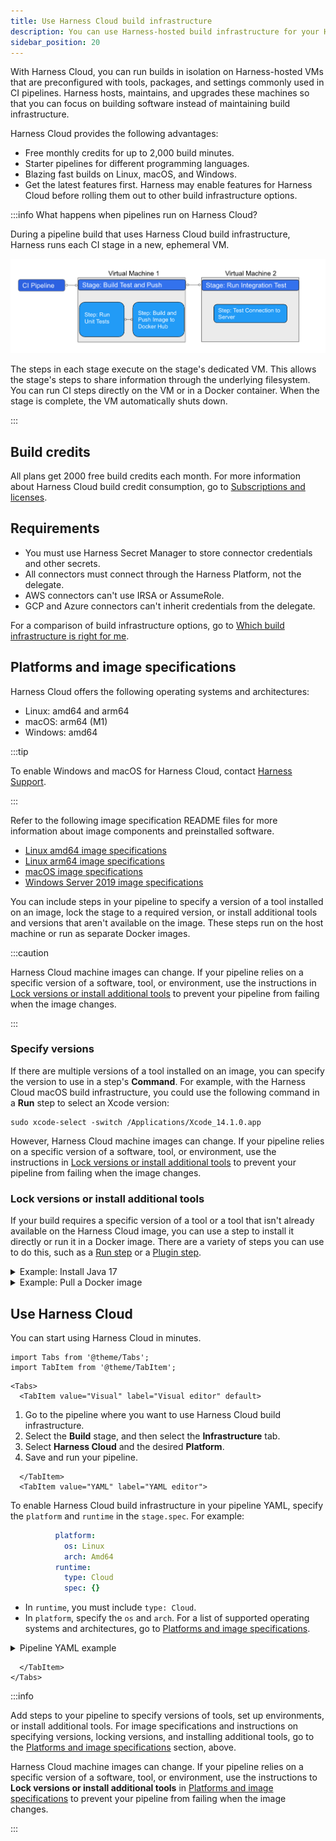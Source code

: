 ```yaml
---
title: Use Harness Cloud build infrastructure
description: You can use Harness-hosted build infrastructure for your Harness CI pipelines.
sidebar_position: 20
---
```


<DocsTag  text="Free plan" link="/docs/continuous-integration/ci-quickstarts/ci-subscription-mgmt" /> <DocsTag  text="Team plan" link="/docs/continuous-integration/ci-quickstarts/ci-subscription-mgmt" /> <DocsTag  text="Enterprise plan" link="/docs/continuous-integration/ci-quickstarts/ci-subscription-mgmt" />

With Harness Cloud, you can run builds in isolation on Harness-hosted VMs that are preconfigured with tools, packages, and settings commonly used in CI pipelines. Harness hosts, maintains, and upgrades these machines so that you can focus on building software instead of maintaining build infrastructure.

Harness Cloud provides the following advantages:

* Free monthly credits for up to 2,000 build minutes.
* Starter pipelines for different programming languages.
* Blazing fast builds on Linux, macOS, and Windows.
* Get the latest features first. Harness may enable features for Harness Cloud before rolling them out to other build infrastructure options.

:::info What happens when pipelines run on Harness Cloud?

During a pipeline build that uses Harness Cloud build infrastructure, Harness runs each CI stage in a new, ephemeral VM.

![Example pipeline on Harness Cloud](./static/hosted-builds-on-virtual-machines-quickstart-11.png)

The steps in each stage execute on the stage's dedicated VM. This allows the stage's steps to share information through the underlying filesystem. You can run CI steps directly on the VM or in a Docker container. When the stage is complete, the VM automatically shuts down.

:::

## Build credits

All plans get 2000 free build credits each month. For more information about Harness Cloud build credit consumption, go to [Subscriptions and licenses](../../ci-quickstarts/ci-subscription-mgmt.md#harness-cloud-billing-and-build-credits).

## Requirements

* You must use Harness Secret Manager to store connector credentials and other secrets.
* All connectors must connect through the Harness Platform, not the delegate.
* AWS connectors can't use IRSA or AssumeRole.
* GCP and Azure connectors can't inherit credentials from the delegate.

For a comparison of build infrastructure options, go to [Which build infrastructure is right for me](./which-build-infrastructure-is-right-for-me.md).

## Platforms and image specifications

Harness Cloud offers the following operating systems and architectures:

* Linux: amd64 and arm64
* macOS: arm64 (M1)
* Windows: amd64

:::tip

To enable Windows and macOS for Harness Cloud, contact [Harness Support](mailto:support@harness.io).

:::

Refer to the following image specification README files for more information about image components and preinstalled software.

* [Linux amd64 image specifications](https://github.com/wings-software/harness-docs/blob/main/harness-cloud/Linux-amd/Ubuntu2204-Readme.md)
* [Linux arm64 image specifications](https://github.com/wings-software/harness-docs/blob/main/harness-cloud/Linux-arm/Ubuntu2204-Readme.md)
* [macOS image specifications](https://github.com/wings-software/harness-docs/blob/main/harness-cloud/macos-13-Readme.md)
* [Windows Server 2019 image specifications](https://github.com/wings-software/harness-docs/blob/main/harness-cloud/Windows2019-Readme.md)

You can include steps in your pipeline to specify a version of a tool installed on an image, lock the stage to a required version, or install additional tools and versions that aren't available on the image. These steps run on the host machine or run as separate Docker images.

:::caution

Harness Cloud machine images can change. If your pipeline relies on a specific version of a software, tool, or environment, use the instructions in [Lock versions or install additional tools](#lock-versions-or-install-additional-tools) to prevent your pipeline from failing when the image changes.

:::

### Specify versions

If there are multiple versions of a tool installed on an image, you can specify the version to use in a step's **Command**. For example, with the Harness Cloud macOS build infrastructure, you could use the following command in a **Run** step to select an Xcode version:

```
sudo xcode-select -switch /Applications/Xcode_14.1.0.app
```

However, Harness Cloud machine images can change. If your pipeline relies on a specific version of a software, tool, or environment, use the instructions in [Lock versions or install additional tools](#lock-versions-or-install-additional-tools) to prevent your pipeline from failing when the image changes.

### Lock versions or install additional tools

If your build requires a specific version of a tool or a tool that isn't already available on the Harness Cloud image, you can use a step to install it directly or run it in a Docker image. There are a variety of steps you can use to do this, such as a [Run step](../run-ci-scripts/run-step-settings.md) or a [Plugin step](../use-drone-plugins/explore-ci-plugins.md).

<details>
<summary>Example: Install Java 17</summary>

In the following YAML example, an [Action step](../use-drone-plugins/ci-github-action-step.md) runs the `actions/setup-java` GitHub Action to install Java 17, and then the **Run** step confirms the Java version.

```yaml
            steps:
              - step:
                  identifier: install_java
                  name: intall java version 17
                  type: Action
                  spec:
                    uses: actions/setup-java@v3
                    with:
                      distribution: 'temurin'
                      java-version: '17'
              - step:
                  identifier: java_ver_check
                  name: java version check
                  type: Run
                  spec:
                    shell: Bash
                    command: |
                      JAVA_VER=$(java -version 2>&1 | head -1 | cut -d'"' -f2 | sed '/^1\./s///' | cut -d'.' -f1)
                      if [[ $JAVA_VER == 17 ]]; then
                        echo successfully installed $JAVA_VER
                      else
                        exit 1
                      fi
```

:::tip

You can also use the [Bitrise plugin step](../use-drone-plugins/ci-bitrise-plugin.md) to run Bitrise Integrations in your CI pipelines.

:::

</details>

<details>
<summary>Example: Pull a Docker image</summary>

The following YAML example demonstrates how a **Run** step can use a Docker image (specified in `conectorRef` and `image`) to leverage tools available on that image that aren't available on the host image:

```yaml
    - stage:
        name: Print welcome message
        identifier: welcome_message
        type: CI
        spec:
          cloneCodebase: true
          platform: // Platform properties describe the target machine required by this stage.
            os: Linux
            arch: Amd64
          runtime:
            type: Cloud // This build runs on Harness-provided infrastructure.
            spec: {}
          execution:
            steps:
              - step:
                  type: Run
                  name: Welcome
                  identifier: Welcome
                  spec:
                    connectorRef: my_docker_hub // Specify a Docker connector to pull an image from Docker.
                    image: alpine // If no image is specified, the step runs on the host machine.
                    shell: Sh
                    command: Echo "Welcome to Harness CI"
```

:::caution

Steps running in containers can't communicate with [Background steps](../manage-dependencies/background-step-settings.md) running on the Harness Cloud build infrastructure, because they do not have a common host.

:::

</details>

## Use Harness Cloud

You can start using Harness Cloud in minutes.

```mdx-code-block
import Tabs from '@theme/Tabs';
import TabItem from '@theme/TabItem';
```

```mdx-code-block
<Tabs>
  <TabItem value="Visual" label="Visual editor" default>
```

1. Go to the pipeline where you want to use Harness Cloud build infrastructure.
2. Select the **Build** stage, and then select the **Infrastructure** tab.
3. Select **Harness Cloud** and the desired **Platform**.
4. Save and run your pipeline.

```mdx-code-block
  </TabItem>
  <TabItem value="YAML" label="YAML editor">
```

To enable Harness Cloud build infrastructure in your pipeline YAML, specify the `platform` and `runtime` in the `stage.spec`. For example:

```yaml
          platform:
            os: Linux
            arch: Amd64
          runtime:
            type: Cloud
            spec: {}
```

* In `runtime`, you must include `type: Cloud`.
* In `platform`, specify the `os` and `arch`. For a list of supported operating systems and architectures, go to [Platforms and image specifications](#platforms-and-image-specifications).

<details>
<summary>Pipeline YAML example</summary>

The following YAML example illustrates a basic CI pipeline that uses Harness Cloud build infrastructure:

```yaml
pipeline:
  name: Build sample-app
  identifier: Build_sample_app_1677210779657
  projectIdentifier: my-app-project
  orgIdentifier: default
  properties:
    ci:
      codebase:
        connectorRef: account.GitHub_example
        repoName: my-gh-account/example-repo
        build: <+input>
  stages:
    - stage:
        name: Build
        identifier: Build
        type: CI
        spec:
          cloneCodebase: true
          execution:
            steps:
              - step:
                  type: Run
                  name: Echo Welcome Message
                  identifier: Echo_Welcome_Message
                  spec:
                    shell: Sh
                    command: echo "Welcome to Harness CI"
          platform:
            os: Linux
            arch: Amd64
          runtime:
            type: Cloud
            spec: {}
```

</details>

```mdx-code-block
  </TabItem>
</Tabs>
```

:::info

Add steps to your pipeline to specify versions of tools, set up environments, or install additional tools. For image specifications and instructions on specifying versions, locking versions, and installing additional tools, go to the [Platforms and image specifications](#platforms-and-image-specifications) section, above.

Harness Cloud machine images can change. If your pipeline relies on a specific version of a software, tool, or environment, use the instructions to **Lock versions or install additional tools** in [Platforms and image specifications](#platforms-and-image-specifications) to prevent your pipeline from failing when the image changes.

:::

<!-- whitelist removed - DOC-2875 -->
